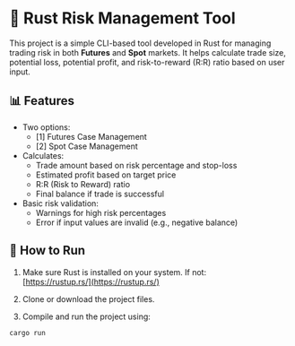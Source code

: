 # 💼 Rust Risk Management Tool

This project is a simple CLI-based tool developed in Rust for managing trading risk in both **Futures** and **Spot** markets. It helps calculate trade size, potential loss, potential profit, and risk-to-reward (R:R) ratio based on user input.

## 📊 Features

- Two options:
  - [1] Futures Case Management
  - [2] Spot Case Management
- Calculates:
  - Trade amount based on risk percentage and stop-loss
  - Estimated profit based on target price
  - R:R (Risk to Reward) ratio
  - Final balance if trade is successful
- Basic risk validation:
  - Warnings for high risk percentages
  - Error if input values are invalid (e.g., negative balance)

## 🚀 How to Run

1. Make sure Rust is installed on your system. If not:  
   [https://rustup.rs/](https://rustup.rs/)

2. Clone or download the project files.

3. Compile and run the project using:

```bash
cargo run
